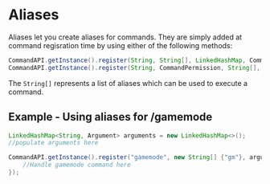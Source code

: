 # Aliases

Aliases let you create aliases for commands. They are simply added at command regisration time by using either of the following methods:

```java
CommandAPI.getInstance().register(String, String[], LinkedHashMap, CommandExecutor);
CommandAPI.getInstance().register(String, CommandPermission, String[], LinkedHashMap, CommandExecutor);
```

The `String[]` represents a list of aliases which can be used to execute a command.

## Example - Using aliases for /gamemode

```java
LinkedHashMap<String, Argument> arguments = new LinkedHashMap<>();
//populate arguments here

CommandAPI.getInstance().register("gamemode", new String[] {"gm"}, arguments, (sender, args) -> {
	//Handle gamemode command here
});
```
